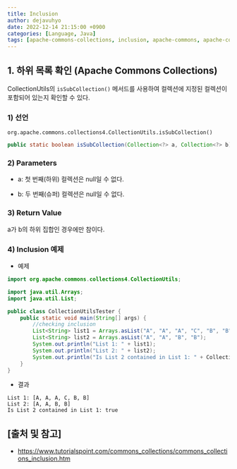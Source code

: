 ```yaml
---
title: Inclusion
author: dejavuhyo
date: 2022-12-14 21:15:00 +0900
categories: [Language, Java]
tags: [apache-commons-collections, inclusion, apache-commons, apache-collections, apache-interface, commons-interface]
---
```


## 1. 하위 목록 확인 (Apache Commons Collections)
CollectionUtils의 `isSubCollection()` 메서드를 사용하여 컬렉션에 지정된 컬렉션이 포함되어 있는지 확인할 수 있다.

### 1) 선언
`org.apache.commons.collections4.CollectionUtils.isSubCollection()`

```java
public static boolean isSubCollection(Collection<?> a, Collection<?> b)
```

### 2) Parameters

* a: 첫 번째(하위) 컬렉션은 null일 수 없다.

* b: 두 번째(슈퍼) 컬렉션은 null일 수 없다.

### 3) Return Value
a가 b의 하위 집합인 경우에만 참이다.

### 4) Inclusion 예제

* 예제

```java
import org.apache.commons.collections4.CollectionUtils;

import java.util.Arrays;
import java.util.List;

public class CollectionUtilsTester {
    public static void main(String[] args) {
        //checking inclusion
        List<String> list1 = Arrays.asList("A", "A", "A", "C", "B", "B");
        List<String> list2 = Arrays.asList("A", "A", "B", "B");
        System.out.println("List 1: " + list1);
        System.out.println("List 2: " + list2);
        System.out.println("Is List 2 contained in List 1: " + CollectionUtils.isSubCollection(list2, list1));
    }
}
```

* 결과

```text
List 1: [A, A, A, C, B, B]
List 2: [A, A, B, B]
Is List 2 contained in List 1: true
```

## [출처 및 참고]
* <https://www.tutorialspoint.com/commons_collections/commons_collections_inclusion.htm>
